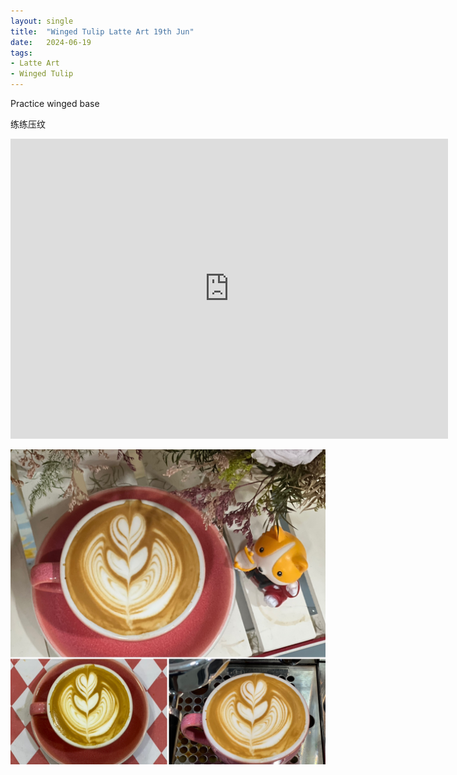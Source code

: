 ```yaml
---
layout: single
title:  "Winged Tulip Latte Art 19th Jun"
date:   2024-06-19
tags:
- Latte Art
- Winged Tulip
---
```



Practice winged base

练练压纹



<div class="embed-container">
  <iframe
      src="https://www.youtube.com/embed/Rn_pGHc-UzQ"
      width="700"
      height="480"
      frameborder="0"
      allowfullscreen="true">
  </iframe>
</div>


![](/assets/img/2024/06/19/C5CCE32F-131C-4EC4-84E1-2FC6BD2CA645.JPG)

